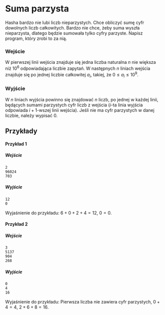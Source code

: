 # Suma parzysta

Hasha bardzo nie lubi liczb nieparzystych. Chce obliczyć sumę cyfr dowolnych liczb całkowitych. Bardzo nie chce, żeby suma wyszła nieparzysta, dlatego będzie sumowała tylko cyfry parzyste. Napisz program, który zrobi to za nią.

### Wejście

W pierwszej linii wejścia znajduje się jedna liczba naturalna $n$ nie większa niż $10^6$ odpowiadająca liczbie zapytań. W następnych $n$ liniach wejścia znajduje się po jednej liczbie całkowitej $a_i$, takiej, że $0 \leq a_i \leq 10^9$.

### Wyjście

W $n$ liniach wyjścia powinno się znajdować $n$ liczb, po jednej w każdej linii, będących sumami parzystych cyfr liczb z wejścia ($i$-ta linia wyjścia odpowiada $i+1$-wszej linii wejścia). Jeśli nie ma cyfr parzystych w danej liczbie, należy wypisać 0.

## Przykłady

#### Przykład 1

##### Wejście

```
2
96024
703
```

##### Wyjście

```
12
0
```
Wyjaśnienie do przykładu: $6+0+2+4=12$, $0=0$.

#### Przykład 2

##### Wejście

```
3
5137
904
268
```

##### Wyjście

```
0
4
16
```
Wyjaśnienie do przykładu: Pierwsza liczba nie zawiera cyfr parzystych, $0+4=4$, $2+6+8=16$.
